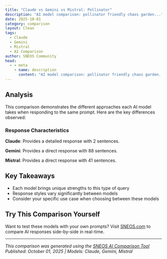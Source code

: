 ```yaml
---
title: "Claude vs Gemini vs Mistral: Pollinator"
description: "AI model comparison: pollinator friendly chaos garden..."
date: 2025-10-01
category: comparison
layout: Clean
tags:
  - Claude
  - Gemini
  - Mistral
  - AI Comparison
author: SNEOS Community
head:
  - - meta
    - name: description
      content: "AI model comparison: pollinator friendly chaos garden..."
---
```


<ChatComparison
  title="Claude vs Gemini vs Mistral: Pollinator"
  prompt="pollinator friendly chaos garden"
  :responses='{
    "Claude": "A pollinator-friendly chaos garden sounds absolutely magical! Here\u0027s how to create a beautiful, wild space that supports bees, butterflies, and other pollinators:\n\n## Core Philosophy\n- **Let nature lead** - minimal intervention, maximum biodiversity\n- **Embrace the \u0022mess\u0022** - seed heads, fallen leaves, and wild growth provide habitat\n- **No chemicals** - avoid pesticides, herbicides, and synthetic fertilizers\n\n## Plant Selection\n\n**Native Wildflowers** (the backbone):\n- Purple coneflower (Echinacea)\n- Black-eyed Susan\n- Wild bergamot\n- Native asters and goldenrod\n- Milkweed species (essential for monarchs)\n\n**Self-Seeding Annuals**:\n- Cosmos\n- Zinnias\n- Calendula\n- Borage\n- Sunflowers\n\n**Pollinator Shrubs**:\n- Native elderberry\n- Spicebush\n- Buttonbush\n- Wild roses\n\n## Chaos Garden Techniques\n- **Scatter seed mixes** in fall and spring\n- **Leave seed heads** standing through winter\n- **Create microclimates** with rocks, logs, or brush piles\n- **Vary heights** naturally - no formal pruning\n- **Allow volunteers** to establish where they want\n\n## Special Features\n- Small water source (shallow dish or puddle)\n- Bare soil patches for ground-nesting bees\n- Dead wood or hollow stems for cavity-nesting insects\n\nWould you like specific plant recommendations for your region or climate zone?",
    "Gemini": "Okay, let\u0027s dive into creating a pollinator-friendly chaos garden! This is a fantastic idea. A \u0022chaos garden\u0022 in this context means a garden that embraces a more natural, less controlled approach to planting, allowing for a mix of species to thrive together in a seemingly random, wild, and self-sustaining way.  This is perfect for attracting pollinators!\n\nHere\u0027s a breakdown of how to plan, design, and implement your pollinator-friendly chaos garden:\n\n**I. Understanding the Concept**\n\n*   **What is a Chaos Garden?**  Think of it as a managed wild space. You\u0027re not meticulously arranging plants or rigidly adhering to rows. Instead, you\u0027re creating conditions that encourage a diverse mix of wildflowers, herbs, and other pollinator-attracting plants to intermingle and seed themselves. It is not a wild, unkept space. You must prepare the soil, plant seeds, water and tend it.\n*   **Pollinator Focus:**  The core goal is to provide a continuous source of nectar and pollen for bees, butterflies, moths, hummingbirds, and other beneficial insects. This means considering bloom times throughout the growing season.\n*   **Diversity is Key:**  The more plant species, the more diverse the pollinator community you\u0027ll attract.\n\n**II. Planning \u0026 Design**\n\n1.  **Site Selection \u0026 Preparation:**\n    *   **Sunlight:** Most pollinator-attracting plants need at least 6 hours of sunlight per day. Observe your site throughout the day to determine sun exposure.\n    *   **Soil:**  Ideally, you want well-draining soil. Amend heavy clay soil with compost and other organic matter to improve drainage. If your soil is very poor, consider raised beds or containers. A soil test is a good idea.\n    *   **Weed Control:** Clear the area of existing weeds.  Consider using a combination of hand-weeding, solarization (covering the area with black plastic for several weeks), or careful application of herbicide as a last resort.  Mulching heavily after planting will help suppress future weeds.\n    *   **Size \u0026 Shape:**  The size of your chaos garden is up to you. Even a small patch can make a difference.  The shape can be organic and irregular, reflecting the natural chaos you\u0027re aiming for.\n\n2.  **Plant Selection:**\n    *   **Native Plants are Best:** Native plants are adapted to your local climate and soil conditions and are often the most attractive to native pollinators. Find a local native plant society or nursery for recommendations.\n    *   **Bloom Time Diversity:**  Choose plants that bloom at different times throughout the growing season (early spring to late fall) to provide a continuous food source.\n    *   **Color Diversity:**  Pollinators are attracted to different colors. Include a mix of blues, purples, yellows, oranges, reds, and whites.\n    *   **Plant Height \u0026 Structure:**  Consider a mix of groundcovers, low-growing plants, medium-sized plants, and taller plants to create a layered effect and provide different habitat opportunities.\n    *   **Specific Pollinator Needs:** Research the needs of specific pollinators you want to attract. For example, Monarch butterflies need milkweed for their larvae.\n\n    **Examples of Pollinator-Friendly Plants (Adapt to your region):**\n\n    *   **Early Spring:** Crocus, Bloodroot, Virginia Bluebells, Trillium, Pussy Willow\n    *   **Spring/Summer:**  Coneflowers (Echinacea), Bee Balm (Monarda), Lavender, Salvia, Catmint (Nepeta), Milkweed (Asclepias), Black-Eyed Susans (Rudbeckia), Yarrow (Achillea), Coreopsis, Penstemon, Foxglove, Phlox\n    *   **Summer/Fall:**  Asters, Sedum (Stonecrop), Goldenrod (Solidago), Joe-Pye Weed (Eutrochium), Sunflowers (Helianthus), Ironweed (Vernonia)\n    *   **Herbs:**  Borage, Rosemary, Thyme, Oregano, Mint (be careful, it can be invasive!), Chives\n\n3.  **Layout and Planting Strategy:**\n    *   **Seed Mixes:**  Wildflower seed mixes can be a good starting point, but be sure to choose mixes that are appropriate for your region and don\u0027t contain invasive species.\n    *   **Direct Sowing vs. Transplants:** Some plants are easy to start from seed directly in the garden, while others are best started indoors as transplants.  Check the specific requirements of each plant.\n    *   **Scattering Seeds:**  For a true chaos effect, scatter seeds relatively randomly.  You can mix seeds with sand or vermiculite to help distribute them evenly.\n    *   **Planting in Groups (Optional):**  While the overall effect should be chaotic, you can still plant some species in small groups or drifts for a more visually appealing effect.  This can also help pollinators find those plants more easily.\n    *   **Consider Paths (Optional):** If you want to be able to easily walk through your chaos garden, create narrow paths using mulch, gravel, or stepping stones.\n    *   **Succession Planting:** You can create your own successive bloom times by intentionally planting annuals that you can plant as other flowers fade.\n\n**III. Implementation \u0026 Maintenance**\n\n1.  **Planting:**\n    *   **Timing:**  Plant seeds and transplants at the appropriate time for your region and the specific plant species.\n    *   **Watering:**  Water newly planted seeds and transplants regularly until they are established.\n    *   **Mulching:**  Apply a layer of mulch (such as straw, wood chips, or shredded leaves) around the plants to help retain moisture, suppress weeds, and regulate soil temperature.\n\n2.  **Ongoing Maintenance:**\n    *   **Watering:**  Water deeply but infrequently, especially during dry periods.\n    *   **Weeding:**  Regularly remove any unwanted weeds, especially invasive species.  Be careful not to disturb the soil too much, as this can bring weed seeds to the surface.\n    *   **Deadheading:**  Deadheading (removing spent flowers) can encourage some plants to bloom again.  However, leave some seed heads in place for pollinators and to allow the plants to self-seed.\n    *   **Fertilizing:**  Generally, you don\u0027t need to fertilize a pollinator garden.  Too much fertilizer can actually reduce the amount of nectar and pollen that plants produce.  If your soil is very poor, amend it with compost instead of using chemical fertilizers.\n    *   **Pest Control:**  Avoid using pesticides, as they can harm pollinators.  Encourage natural predators (like ladybugs and lacewings) by providing habitat for them.\n    *   **Leave the Leaves:**  In the fall, leave fallen leaves in place to provide overwintering habitat for pollinators and other beneficial insects.  You can chop them up with a lawnmower to help them decompose more quickly.\n    *   **Minimal Intervention:**  Resist the urge to overly tidy up your chaos garden.  Let plants sprawl and seed themselves naturally.  The more natural it looks, the better!\n\n**IV. Enhancing the Pollinator Habitat**\n\n*   **Water Source:** Provide a shallow dish or bird bath with clean water for pollinators to drink. Add pebbles or stones to give them a place to land.\n*   **Nesting Sites:**  Leave some areas of bare ground for ground-nesting bees.  Consider adding a bee house or creating a brush pile for other pollinators to nest in.\n*   **Host Plants:**  If you want to attract specific pollinators, be sure to include their host plants (the plants that their larvae feed on).  For example, Monarch butterflies need milkweed.\n\n**V. Important Considerations:**\n\n*   **Local Regulations:** Check local ordinances and HOA rules regarding landscaping and plant choices.\n*   **Invasive Species:** Be very careful to avoid planting invasive species.  These can outcompete native plants and disrupt the ecosystem. Consult with your local extension office or native plant society for a list of invasive species in your area.\n*   **Allergies:** Be aware of any allergies you or your family members may have before planting.\n*   **Patience:**  It takes time for a chaos garden to mature. Be patient and enjoy the process of watching it evolve.  Each year, it will become more diverse and beautiful.\n\n**In summary, a pollinator-friendly chaos garden is a beautiful and beneficial way to support pollinators and create a more natural and sustainable landscape. Embrace the chaos, choose the right plants, and let nature do its thing!**\n",
    "Mistral": "Creating a pollinator-friendly chaos garden is a wonderful way to support local pollinators like bees, butterflies, and hummingbirds while enjoying a vibrant and diverse garden. A chaos garden is typically less structured and more wild, which can be very appealing to pollinators. Here are some tips to help you create a thriving pollinator-friendly chaos garden:\n\n### 1. **Choose a Variety of Plants**\n- **Native Plants**: Prioritize native plants, as they are well-adapted to your local climate and provide the best food sources for native pollinators.\n- **Diverse Blooms**: Include a mix of annuals, perennials, shrubs, and trees to ensure a continuous supply of nectar and pollen throughout the growing season.\n- **Color and Shape**: Pollinators are attracted to a variety of colors and shapes. Include flowers in shades of blue, purple, yellow, and white, and consider different flower shapes like tubular, flat, and composite.\n\n### 2. **Provide Nesting Sites**\n- **Dead Wood**: Leave some dead wood and branches for beetles and other insects.\n- **Bare Soil**: Keep some areas of bare soil for ground-nesting bees.\n- **Nesting Boxes**: Install bee hotels or nesting boxes for solitary bees.\n\n### 3. **Water Sources**\n- **Bird Baths**: Provide shallow water sources like bird baths or shallow dishes filled with pebbles and water.\n- **Ponds**: If space allows, a small pond can be a great addition.\n\n### 4. **Avoid Pesticides**\n- **Organic Methods**: Use organic pest control methods to avoid harming pollinators.\n- **Beneficial Insects**: Encourage beneficial insects like ladybugs and lacewings to control pests naturally.\n\n### 5. **Create Habitat**\n- **Shelter**: Provide shelter with dense shrubs, tall grasses, and rock piles.\n- **Overwintering Sites**: Leave some plant debris and dead leaves for overwintering insects.\n\n### 6. **Plant in Layers**\n- **Ground Cover**: Use low-growing plants like creeping thyme and sedum.\n- **Mid-Level Plants**: Include medium-height plants like coneflowers and black-eyed Susans.\n- **Tall Plants**: Add tall plants like sunflowers and Joe-Pye weed.\n\n### 7. **Encourage Wildness**\n- **Let it Grow**: Allow some areas to grow wild and natural.\n- **Minimal Pruning**: Avoid over-pruning to allow plants to flower and set seed.\n\n### 8. **Include Herbs**\n- **Culinary Herbs**: Plant herbs like lavender, thyme, and oregano, which are attractive to pollinators.\n- **Medicinal Herbs**: Consider medicinal herbs like echinacea and yarrow.\n\n### 9. **Use Mulch Sparingly**\n- **Bare Soil**: Leave some areas of bare soil for ground-nesting bees.\n- **Natural Mulch**: Use natural mulch like leaves and wood chips sparingly to avoid smothering ground-nesting bees.\n\n### 10. **Observe and Enjoy**\n- **Monitor**: Keep an eye on your garden to see which plants are most popular with pollinators.\n- **Enjoy**: Spend time in your garden to appreciate the beauty and the pollinators it attracts.\n\n### Example Plant List:\n- **Early Spring**: Crocus, hellebores, and pussy willow.\n- **Spring**: Daffodils, tulips, and lilacs.\n- **Summer**: Bee balm, black-eyed Susans, and coneflowers.\n- **Fall**: Asters, goldenrod, and sedum.\n\nBy following these guidelines, you can create a vibrant and thriving pollinator-friendly chaos garden that not only supports local wildlife but also brings joy and beauty to your outdoor space."
  }'
  published-date="18:35"
/>

## Analysis

This comparison demonstrates the different approaches each AI model takes when responding to the same prompt. Here are the key differences observed:

### Response Characteristics

**Claude**: Provides a detailed response with 2 sentences. 

**Gemini**: Provides a direct response with 88 sentences. 

**Mistral**: Provides a direct response with 41 sentences. 

## Key Takeaways

- Each model brings unique strengths to this type of query
- Response styles vary significantly between models
- Consider your specific use case when choosing between these models

## Try This Comparison Yourself

Want to test these models with your own prompts? Visit [SNEOS.com](https://sneos.com) to compare AI responses side-by-side in real-time.

---

*This comparison was generated using the [SNEOS AI Comparison Tool](https://sneos.com)*
*Published: October 01, 2025 | Models: Claude, Gemini, Mistral*
